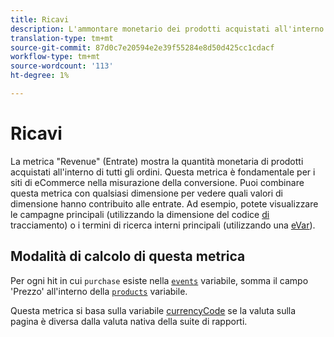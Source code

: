 ```yaml
---
title: Ricavi
description: L'ammontare monetario dei prodotti acquistati all'interno di tutti gli ordini.
translation-type: tm+mt
source-git-commit: 87d0c7e20594e2e39f55284e8d50d425cc1cdacf
workflow-type: tm+mt
source-wordcount: '113'
ht-degree: 1%

---
```



# Ricavi

La metrica &quot;Revenue&quot; (Entrate) mostra la quantità monetaria di prodotti acquistati all&#39;interno di tutti gli ordini. Questa metrica è fondamentale per i siti di eCommerce nella misurazione della conversione. Puoi combinare questa metrica con qualsiasi dimensione per vedere quali valori di dimensione hanno contribuito alle entrate. Ad esempio, potete visualizzare le campagne principali (utilizzando la dimensione del codice [di](../dimensions/tracking-code.md) tracciamento) o i termini di ricerca interni principali (utilizzando una [eVar](../dimensions/evar.md)).

## Modalità di calcolo di questa metrica

Per ogni hit in cui `purchase` esiste nella [`events`](/help/implement/vars/page-vars/events/event-purchase.md) variabile, somma il campo &#39;Prezzo&#39; all&#39;interno della [`products`](/help/implement/vars/page-vars/products.md) variabile.

Questa metrica si basa sulla variabile [currencyCode](/help/implement/vars/config-vars/currencycode.md) se la valuta sulla pagina è diversa dalla valuta nativa della suite di rapporti.
